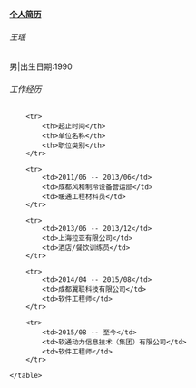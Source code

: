 [**个人简历**](http://htmlpreview.github.com/?https://github.com/wang-yao/resume/blob/master/resume.html)<br />

###### 王瑶<br />
男|出生日期:1990<br />
###### 工作经历<br />
<table>

		<tr>
			<th>起止时间</th>
			<th>单位名称</th>
			<th>职位类别</th>
		</tr>

		<tr>
			<td>2011/06 -- 2013/06</td>
			<td>成都风和制冷设备营运部</td>
			<td>暖通工程材料员</td>
		</tr>

		<tr>
			<td>2013/06 -- 2013/12</td>
			<td>上海拉亚有限公司</td>
			<td>酒店/餐饮训练员</td>
		</tr>

		<tr>
			<td>2014/04 -- 2015/08</td>
			<td>成都翼联科技有限公司</td>
			<td>软件工程师</td>
		</tr>

		<tr>
			<td>2015/08 -- 至今</td>
			<td>软通动力信息技术（集团）有限公司</td>
			<td>软件工程师</td>
		</tr>

	</table>
